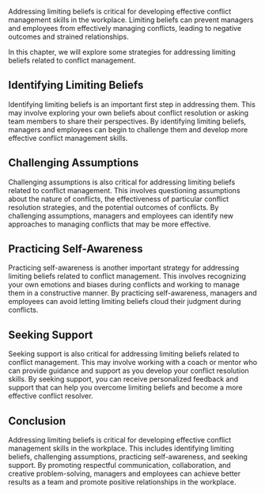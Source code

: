 
Addressing limiting beliefs is critical for developing effective conflict management skills in the workplace. Limiting beliefs can prevent managers and employees from effectively managing conflicts, leading to negative outcomes and strained relationships.

In this chapter, we will explore some strategies for addressing limiting beliefs related to conflict management.

Identifying Limiting Beliefs
----------------------------

Identifying limiting beliefs is an important first step in addressing them. This may involve exploring your own beliefs about conflict resolution or asking team members to share their perspectives. By identifying limiting beliefs, managers and employees can begin to challenge them and develop more effective conflict management skills.

Challenging Assumptions
-----------------------

Challenging assumptions is also critical for addressing limiting beliefs related to conflict management. This involves questioning assumptions about the nature of conflicts, the effectiveness of particular conflict resolution strategies, and the potential outcomes of conflicts. By challenging assumptions, managers and employees can identify new approaches to managing conflicts that may be more effective.

Practicing Self-Awareness
-------------------------

Practicing self-awareness is another important strategy for addressing limiting beliefs related to conflict management. This involves recognizing your own emotions and biases during conflicts and working to manage them in a constructive manner. By practicing self-awareness, managers and employees can avoid letting limiting beliefs cloud their judgment during conflicts.

Seeking Support
---------------

Seeking support is also critical for addressing limiting beliefs related to conflict management. This may involve working with a coach or mentor who can provide guidance and support as you develop your conflict resolution skills. By seeking support, you can receive personalized feedback and support that can help you overcome limiting beliefs and become a more effective conflict resolver.

Conclusion
----------

Addressing limiting beliefs is critical for developing effective conflict management skills in the workplace. This includes identifying limiting beliefs, challenging assumptions, practicing self-awareness, and seeking support. By promoting respectful communication, collaboration, and creative problem-solving, managers and employees can achieve better results as a team and promote positive relationships in the workplace.

